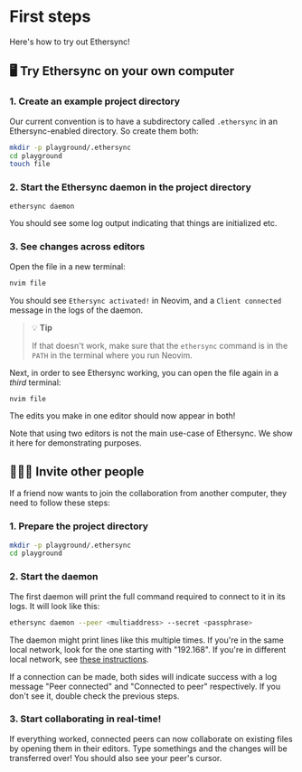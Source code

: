 # First steps

Here's how to try out Ethersync!

## 🖥 Try Ethersync on your own computer

### 1. Create an example project directory

Our current convention is to have a subdirectory called `.ethersync` in an Ethersync-enabled directory. So create them both:

```bash
mkdir -p playground/.ethersync
cd playground
touch file
```

### 2. Start the Ethersync daemon in the project directory

```bash
ethersync daemon
```

You should see some log output indicating that things are initialized etc.

### 3. See changes across editors

Open the file in a new terminal:

```bash
nvim file
```

You should see `Ethersync activated!` in Neovim, and a `Client connected` message in the logs of the daemon.

> 💡 **Tip**
>
> If that doesn't work, make sure that the `ethersync` command is in the `PATH` in the terminal where you run Neovim.

Next, in order to see Ethersync working, you can open the file again in a *third* terminal:

```bash
nvim file
```
The edits you make in one editor should now appear in both!

Note that using two editors is not the main use-case of Ethersync. We show it here for demonstrating purposes.


## 🧑‍🤝‍🧑 Invite other people

If a friend now wants to join the collaboration from another computer, they need to follow these steps:

### 1. Prepare the project directory

```bash
mkdir -p playground/.ethersync
cd playground
```

### 2. Start the daemon

The first daemon will print the full command required to connect to it in its logs.
It will look like this:

```bash
ethersync daemon --peer <multiaddress> --secret <passphrase>
```

The daemon might print lines like this multiple times.
If you're in the same local network, look for the one starting with "192.168".
If you're in different local network, see [these instructions](pair-programming.md).

If a connection can be made, both sides will indicate success with a log message "Peer connected" and "Connected to peer" respectively. If you don't see it, double check the previous steps.

### 3. Start collaborating in real-time!

If everything worked, connected peers can now collaborate on existing files by opening them in their editors.
Type somethings and the changes will be transferred over!
You should also see your peer's cursor.

